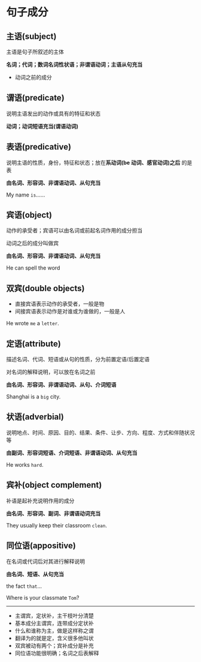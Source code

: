 # 句子成分

## 主语(subject)

主语是句子所叙述的主体

<strong>名词；代词；数词名词性状语；非谓语动词；主语从句充当</strong>

* 动词之前的成分

## 谓语(predicate)

说明主语发出的动作或具有的特征和状态

<strong>动词；动词短语充当(谓语动词)</strong>

## 表语(predicative)

说明主语的性质，身份，特征和状态；放在**系动词(be 动词、感官动词)之后** 的是表

<strong>由名词、形容词、非谓语动词、从句充当</strong>

My name `is`……

## 宾语(object)

动作的承受者；宾语可以由名词或前起名词作用的成分担当

动词之后的成分叫做宾

<strong>由名词、形容词、非谓语动词、从句充当</strong>

He can spell the word

## 双宾(double objects)

* 直接宾语表示动作的承受者，一般是物
* 间接宾语表示动作是对谁或为谁做的，一般是人

He wrote `me` a `letter`.

## 定语(attribute)

描述名词、代词、短语或从句的性质，分为前置定语/后置定语

对名词的解释说明，可以放在名词之前

<strong>由名词、形容词、非谓语动词、从句、介词短语</strong>

Shanghai is a `big` city.

## 状语(adverbial)

说明地点、时间、原因、目的、结果、条件、让步、方向、程度、方式和伴随状况等

<strong>由副词、形容词短语、介词短语、非谓语动词、从句充当</strong>

He works `hard`.

## 宾补(object complement)

补语是起补充说明作用的成分

<strong>由名词、形容词、副词、非谓语动词充当</strong>

They usually keep their classroom `clean`.

## 同位语(appositive)

在名词或代词后对其进行解释说明

<strong>由名词、短语、从句充当</strong>

the fact `that`...

Where is your classmate `Tom`?

---

* 主谓宾，定状补，主干枝叶分清楚
* 基本成分主谓宾，连带成分定状补
* 什么和谁称为主，做是这样称之谓
* 翻译为的就是定，含义很多他叫状
* 双宾被动有两个；宾补成分是补充
* 同位语功能很明确；名词之后表解释
